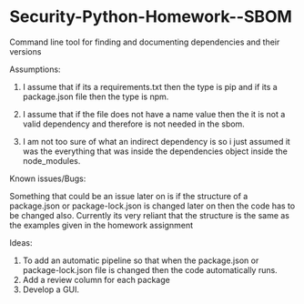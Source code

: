 # Security-Python-Homework--SBOM
Command line tool for finding and documenting dependencies and their versions



Assumptions:

1. I assume that if its a requirements.txt then the type is pip and if its a package.json file then the type is npm.

2. I assume that if the file does not have a name value then the it is not a valid dependency and therefore is not needed in the sbom.

3. I am not too sure of what an indirect dependency is so i just assumed it was the everything that was inside the dependencies object inside the node_modules.

Known issues/Bugs:

Something that could be an issue later on is if the structure of a package.json or package-lock.json is changed later on
then the code has to be changed also. Currently its very reliant that the structure is the same as the examples given in the homework assignment

Ideas:

1. To add an automatic pipeline so that when the package.json or package-lock.json file is changed then the code automatically runs.
2. Add a review column for each package
3. Develop a GUI.